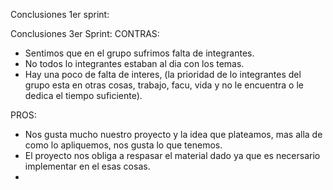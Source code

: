 Conclusiones 1er sprint:

Conclusiones 3er Sprint: 
CONTRAS:
- Sentimos que en el grupo sufrimos falta de integrantes.
- No todos lo integrantes estaban al dia con los temas.
- Hay una poco de falta de interes, (la prioridad de lo integrantes del grupo esta en otras cosas, trabajo, facu, vida y no le encuentra o le dedica el tiempo suficiente).

PROS:
- Nos gusta mucho nuestro proyecto y la idea que plateamos, mas alla de como lo apliquemos, nos gusta lo que tenemos.
- El proyecto nos obliga a respasar el material dado ya que es necersario implementar en el esas cosas. 
- 
